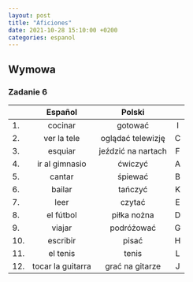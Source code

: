 ```yaml
---
layout: post
title: "Aficiones"
date: 2021-10-28 15:10:00 +0200
categories: espanol
---
```


## Wymowa

### Zadanie 6

|     |      Español      |       Polski       |     |
| --- | :---------------: | :----------------: | :-: |
| 1.  |      cocinar      |      gotować       |  I  |
| 2.  |    ver la tele    | oglądać telewizję  |  C  |
| 3.  |      esquiar      | jeździć na nartach |  F  |
| 4.  |  ir al gimnasio   |      ćwiczyć       |  A  |
| 5.  |      cantar       |      śpiewać       |  B  |
| 6.  |      bailar       |      tańczyć       |  K  |
| 7.  |       leer        |       czytać       |  E  |
| 8.  |     el fútbol     |    piłka nożna     |  D  |
| 9.  |      viajar       |     podróżować     |  G  |
| 10. |     escribir      |       pisać        |  H  |
| 11. |     el tenis      |       tenis        |  L  |
| 12. | tocar la guitarra |  grać na gitarze   |  J  |
